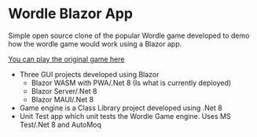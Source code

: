 # Wordle Blazor App

Simple open source clone of the popular Wordle game developed to demo how the wordle game would work using a Blazor app.

<a href="https://www.powerlanguage.co.uk/wordle/" class="underline font-bold">You can play the original game here</a>

* Three GUI projects developed using Blazor
    * Blazor WASM with PWA/.Net 8 (Is what is currently deployed)
    * Blazor Server/.Net 8
    * Blazor MAUI/.Net 8
* Game engine is a Class Library project developed using .Net 8
* Unit Test app which unit tests the Wordle Game engine. Uses MS Test/.Net 8 and AutoMoq
